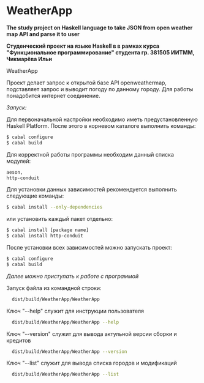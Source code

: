 # WeatherApp

**The study project on Haskell language to take JSON from open weather map API and parse it to user**

**Студенческий проект на языке Haskell в в рамках курса "Функциональное программирование" студента гр. 381505 ИИТММ, Чикмарёва Ильи**

WeatherApp

Проект делает запрос к открытой базе API openweathermap, подставляет запрос и выводит погоду по данному городу. Для работы понадобится интернет соединение.

*Запуск:*

Для первоначальной настройки необходимо иметь предустановленную Haskell Platform. После этого в корневом каталоге выполнить команды:

```bash
$ cabal configure
$ cabal build
```

Для корректной работы программы необходим данный списка модулей:

```bash
aeson,
http-conduit
```

Для установки данных зависимостей рекомендуется выполнить следующие команды:

```bash
$ cabal install --only-dependencies
```

или установить каждый пакет отдельно:

```bash
$ cabal install [package name]
$ cabal install http-conduit
```

После установки всех зависимостей можно запускать проект:

```bash
$ cabal configure
$ cabal build
```

*Далее можно приступать к работе с программой*

Запуск файла из командной строки:

```bash
  dist/build/WeatherApp/WeatherApp
```

Ключ "--help" служит для инструкции пользователя

```bash
  dist/build/WeatherApp/WeatherApp --help
```

Ключ "--version" служит для вывода актульной версии сборки и кредитов

```bash
  dist/build/WeatherApp/WeatherApp --version
```

Ключ "--list" служит для вывода списка городов и модификаций

```bash
  dist/build/WeatherApp/WeatherApp --list
```
